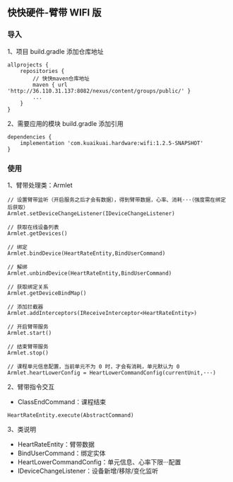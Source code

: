 ## 快快硬件-臂带 WIFI 版

### 导入

1、项目 build.gradle 添加仓库地址

```
allprojects {
    repositories {
		// 快快maven仓库地址
        maven { url 'http://36.110.31.137:8082/nexus/content/groups/public/' }
        ...
	}
}
```

2、需要应用的模块 build.gradle 添加引用

```
dependencies {
    implementation 'com.kuaikuai.hardware:wifi:1.2.5-SNAPSHOT'
}
```

### 使用
1、臂带处理类：Armlet

```
// 设置臂带监听（开启服务之后才会有数据），得到臂带数据，心率、消耗···（强度需在绑定后获取）
Armlet.setDeviceChangeListener(IDeviceChangeListener)

// 获取在线设备列表
Armlet.getDevices()

// 绑定
Armlet.bindDevice(HeartRateEntity,BindUserCommand)

// 解绑
Armlet.unbindDevice(HeartRateEntity,BindUserCommand)

// 获取绑定关系
Armlet.getDeviceBindMap()

// 添加拦截器
Armlet.addInterceptors(IReceiveInterceptor<HeartRateEntity>)

// 开启臂带服务
Armlet.start()

// 结束臂带服务
Armlet.stop()

// 课程单元信息配置，当前单元不为 0 时，才会有消耗，单元默认为 0
Armlet.heartLowerConfig = HeartLowerCommandConfig(currentUnit,···)

```

2、臂带指令交互
* ClassEndCommand：课程结束

```
HeartRateEntity.execute(AbstractCommand)
```
3、类说明

* HeartRateEntity：臂带数据
* BindUserCommand：绑定实体
* HeartLowerCommandConfig：单元信息、心率下限···配置
* IDeviceChangeListener：设备新增/移除/变化监听